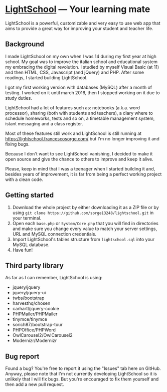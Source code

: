 # [LightSchool](http://www.lightschool.it/ "LightSchool homepage") — Your learning mate
LightSchool is a powerful, customizable and very easy to use web app that aims to provide a great way for improving your student and teacher life.

## Background ##
I made LightSchool on my own when I was 14 during my first year at high school. My goal was to improve the italian school and educational system my embracing the digital revolution. I studied by myself Visual Basic (at 11) and then HTML, CSS, Javascript (and jQuery) and PHP. After some readings, I started building LightSchool.

I got my first working version with databases (MySQL) after a month of testing. I worked on it until march 2016, then I stopped working on it due to study duties.

LightSchool had a lot of features such as: notebooks (a.k.a. word processor), sharing (both with students and teachers), a diary where to schedule homeworks, tests and so on, a timetable management system, istant messaging and a class register.

Most of these features still work and LightSchool is still running at https://lightschool.francescosorge.com/ but I'm no longer improving it and fixing bugs.

Because I don't want to see LightSchool vanishing, I decided to make it open source and give the chance to others to improve and keep it alive.

Please, keep in mind that I was a teenager when I started building it and, besides years of improvement, it is far from being a perfect working project with a clean code.

## Getting started ##
1. Download the whole project by either downloading it as a ZIP file or by using ```git clone https://github.com/sorge13248/lightschool.git``` in your terminal.
2. Open each ```base.php``` or ```System/Core.php``` that you will find in directories and make sure you change every value to match your server settings, URL and MySQL connection credentials.
3. Import LightSchool's tables structure from ```lightschool.sql``` into your MySQL database.
4. Have fun!

## Third party library ##
As far as I can remember, LightSchool is using:
* jquery/jquery
* jquery/jquery-ui
* twbs/bootstrap
* harvesthq/chosen
* carhartl/jquery-cookie
* PHPMailer/PHPMailer
* tinymce/tinymce
* sorich87/bootstrap-tour
* PHPOffice/PHPWord
* OwlCarousel2/OwlCarousel2
* Modernizr/Modernizr

## Bug report ##
Found a bug? You're free to report it using the "Issues" tab here on GitHub. Anyway, please note that I'm not currently developing LightSchool so it is unlikely that I will fix bugs. But you're encouraged to fix them yourself and then add a new pull request.
